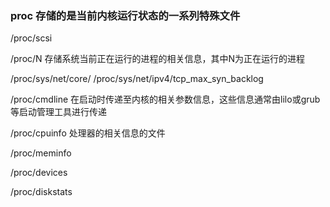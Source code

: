 
### proc 存储的是当前内核运行状态的一系列特殊文件

/proc/scsi

/proc/N 存储系统当前正在运行的进程的相关信息，其中N为正在运行的进程

/proc/sys/net/core/
/proc/sys/net/ipv4/tcp_max_syn_backlog


/proc/cmdline 在启动时传递至内核的相关参数信息，这些信息通常由lilo或grub等启动管理工具进行传递

/proc/cpuinfo 处理器的相关信息的文件

/proc/meminfo 

/proc/devices 

/proc/diskstats 